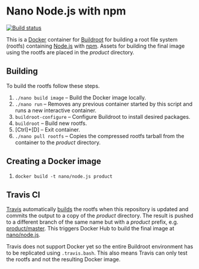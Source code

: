 Nano Node.js with npm
=====================

[![Build status][Build image]][Build]

This is a [Docker](http://docker.com) container for [Buildroot](http://buildroot.uclibc.org) for building a root file system (rootfs) containing [Node.js](http://nodejs.org) with [npm](http://npmjs.org). Assets for building the final image using the rootfs are placed in the *product* directory.

Building
--------

To build the rootfs follow these steps.

1. `./nano build image` – Build the Docker image locally.
2. `./nano run` – Removes any previous container started by this script and runs a new interactive container.
3. `buildroot-configure` – Configure Buildroot to install desired packages.
4. `buildroot` – Build new rootfs.
5. [Ctrl]+[D] – Exit container.
6. `./nano pull rootfs` – Copies the compressed rootfs tarball from the container to the *product* directory.

Creating a Docker image
-----------------------

1. `docker build -t nano/node.js product`

Travis CI
---------

[Travis](https://travis-ci.org) automatically [builds][Build] the rootfs when this repository is updated and commits the output to a copy of the *product* directory. The result is pushed to a different branch of the same name but with a *product* prefix, e.g. [product/master][Product branch]. This triggers Docker Hub to build the final image at [nano/node.js][Docker Hub repo].

Travis does not support Docker yet so the entire Buildroot environment has to be replicated using `.travis.bash`. This also means Travis can only test the rootfs and not the resulting Docker image.

  [Build]: http://travis-ci.org/Docker-nano/Node.js
  [Build image]: http://img.shields.io/travis/Docker-nano/Node.js.svg "Build status"
  [Product branch]: https://github.com/Docker-nano/Node.js/tree/product/master
  [Docker Hub repo]: https://registry.hub.docker.com/u/nano/node.js/

